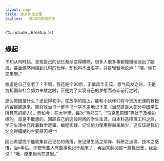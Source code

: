 ```yaml
---
layout: page
title: 原来你也这里
tagline: --除10的网络日志
---
```

{% include JB/setup %}

## 缘起
不知从何时起，发现自己的记忆渐渐变得模糊，很多人很多事都慢慢地淡出了脑海，甚至偶然间碰到儿时的玩伴，却也叫不出名字，只是轻轻地说声：“咦，你在这里啊。” 

难道是自己变老了？不啊，我还是个90后，正值风华正茂、意气风发之时，正是为祖国和社会努力奉献之时，正是为了实现自己的梦想而奋斗前行之时。

那么原因是什么？还记得初中，在放学的路上，能和小伙伴们将今天历史课的教授内容娓娓道来，能将政治书一整本书一字不差地记下来（当然这是大部分中国学生所具有的能力）。而如今，在大学里，每次“毛邓三”、“马克思原理”等处于及格边缘的，却是不敢想的。回顾自己的这段时间的学生生涯，自本科选择理工科之后，学习生活中充斥着数学逻辑、编程实践，记忆能力使用得越来越少，这应该是我记忆变得模糊的主要原因吧^^!

因此希望找个能收集自己记忆的角落，来记录生活之琐碎、科研之点滴、技术之感悟，当n年后，即使有些人有些事也记不起来了，再回来翻阅这一篇篇日志，我会说：“哦，原来你也在这里。”
